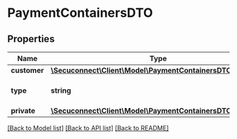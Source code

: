 # PaymentContainersDTO

## Properties
Name | Type | Description | Notes
------------ | ------------- | ------------- | -------------
**customer** | [**\Secuconnect\Client\Model\PaymentContainersDTOCustomer**](PaymentContainersDTOCustomer.md) |  | 
**type** | **string** | Type of Payment Containers | 
**private** | [**\Secuconnect\Client\Model\PaymentContainersDTOPrivate**](PaymentContainersDTOPrivate.md) |  | 

[[Back to Model list]](../README.md#documentation-for-models) [[Back to API list]](../README.md#documentation-for-api-endpoints) [[Back to README]](../../README.md)


